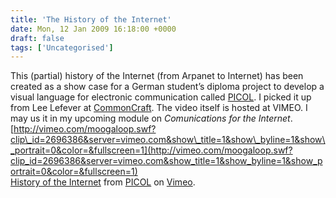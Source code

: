 ```yaml
---
title: 'The History of the Internet'
date: Mon, 12 Jan 2009 16:18:00 +0000
draft: false
tags: ['Uncategorised']
---
```


This (partial) history of the Internet (from Arpanet to Internet) has been created as a show case for a German student’s diploma project to develop a visual language for electronic communication called [PICOL](http://www.picol.org). I picked it up from Lee Lefever at [CommonCraft](http://www.commoncraft.com/video-history-internet-picol). The video itself is hosted at VIMEO. I may us it in my upcoming module on _Comunications for the Internet_.  
[http://vimeo.com/moogaloop.swf?clip\_id=2696386&server=vimeo.com&show\_title=1&show\_byline=1&show\_portrait=0&color=&fullscreen=1](http://vimeo.com/moogaloop.swf?clip_id=2696386&server=vimeo.com&show_title=1&show_byline=1&show_portrait=0&color=&fullscreen=1)  
[History of the Internet](http://vimeo.com/2696386) from [PICOL](http://vimeo.com/picol) on [Vimeo](http://vimeo.com).